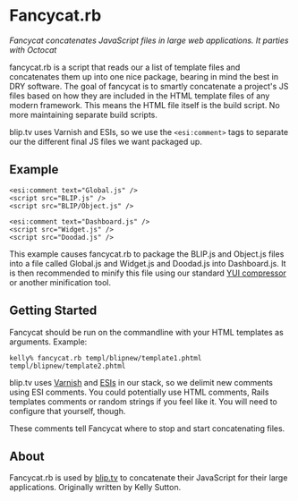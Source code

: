 Fancycat.rb
===========

_Fancycat concatenates JavaScript files in large web applications. It parties with Octocat_


fancycat.rb is a script that reads our a list of template files
and concatenates them up into one nice package, bearing in mind
the best in DRY software. The goal of fancycat is to smartly
concatenate a project's JS files based on how they are included in 
the HTML template files of any modern framework. This means the HTML 
file itself is the build script. No more maintaining separate
build scripts.

blip.tv uses Varnish and ESIs, so we use the `<esi:comment>` tags
to separate our the different final JS files we want packaged up.

Example
--------

	<esi:comment text="Global.js" />
	<script src="BLIP.js" />
	<script src="BLIP/Object.js" />

	<esi:comment text="Dashboard.js" />
	<script src="Widget.js" />
	<script src="Doodad.js" />

This example causes fancycat.rb to package the BLIP.js and 
Object.js files into a file called Global.js and Widget.js and
Doodad.js into Dashboard.js. It is then recommended to minify this file 
using our standard [YUI compressor](http://developer.yahoo.com/yui/compressor/) or another minification tool.

Getting Started
---------------

Fancycat should be run on the commandline with your HTML templates as arguments. Example:


	kelly% fancycat.rb templ/blipnew/template1.phtml templ/blipnew/template2.phtml


blip.tv uses [Varnish](http://www.varnish-cache.org/) and [ESIs](http://bignosebird.com/sdocs/extend.shtml) in our stack, so we delimit new comments using ESI comments. 
You could potentially use HTML comments, Rails templates comments or random strings if
you feel like it. You will need to configure that yourself, though. 

These comments tell Fancycat where to stop and start concatenating files.

About
------

Fancycat.rb is used by [blip.tv](http://blip.tv) to concatenate their JavaScript for their
large applications. Originally written by Kelly Sutton.